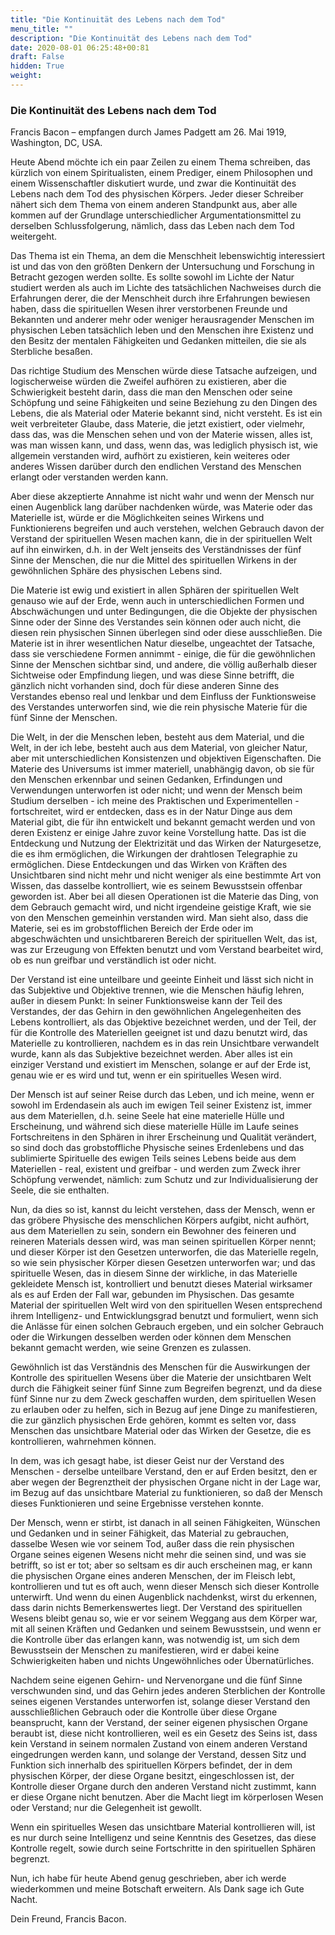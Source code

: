 ```yaml
---
title: "Die Kontinuität des Lebens nach dem Tod"
menu_title: ""
description: "Die Kontinuität des Lebens nach dem Tod"
date: 2020-08-01 06:25:48+00:81
draft: False
hidden: True
weight:
---
```

### Die Kontinuität des Lebens nach dem Tod

Francis Bacon – empfangen durch James Padgett am 26. Mai 1919, Washington, DC, USA.

Heute Abend möchte ich ein paar Zeilen zu einem Thema schreiben, das kürzlich von einem Spiritualisten, einem Prediger, einem Philosophen und einem Wissenschaftler diskutiert wurde, und zwar die Kontinuität des Lebens nach dem Tod des physischen Körpers. Jeder dieser Schreiber nähert sich dem Thema von einem anderen Standpunkt aus, aber alle kommen auf der Grundlage unterschiedlicher Argumentationsmittel zu derselben Schlussfolgerung, nämlich, dass das Leben nach dem Tod weitergeht.

Das Thema ist ein Thema, an dem die Menschheit lebenswichtig interessiert ist und das von den größten Denkern der Untersuchung und Forschung in Betracht gezogen werden sollte. Es sollte sowohl im Lichte der Natur studiert werden als auch im Lichte des tatsächlichen Nachweises durch die Erfahrungen derer, die der Menschheit durch ihre Erfahrungen bewiesen haben, dass die spirituellen Wesen ihrer verstorbenen Freunde und Bekannten und anderer mehr oder weniger herausragender Menschen im physischen Leben tatsächlich leben und den Menschen ihre Existenz und den Besitz der mentalen Fähigkeiten und Gedanken mitteilen, die sie als Sterbliche besaßen.

Das richtige Studium des Menschen würde diese Tatsache aufzeigen, und logischerweise würden die Zweifel aufhören zu existieren, aber die Schwierigkeit besteht darin, dass die man den Menschen oder seine Schöpfung und seine Fähigkeiten und seine Beziehung zu den Dingen des Lebens, die als Material oder Materie bekannt sind, nicht versteht. Es ist ein weit verbreiteter Glaube, dass Materie, die jetzt existiert, oder vielmehr, dass das, was die Menschen sehen und von der Materie wissen, alles ist, was man wissen kann, und dass, wenn das, was lediglich physisch ist, wie allgemein verstanden wird, aufhört zu existieren, kein weiteres oder anderes Wissen darüber durch den endlichen Verstand des Menschen erlangt oder verstanden werden kann.

Aber diese akzeptierte Annahme ist nicht wahr und wenn der Mensch nur einen Augenblick lang darüber nachdenken würde, was Materie oder das Materielle ist, würde er die Möglichkeiten seines Wirkens und Funktionierens begreifen und auch verstehen, welchen Gebrauch davon der Verstand der spirituellen Wesen machen kann, die in der spirituellen Welt auf ihn einwirken, d.h. in der Welt jenseits des Verständnisses der fünf Sinne der Menschen, die nur die Mittel des spirituellen Wirkens in der gewöhnlichen Sphäre des physischen Lebens sind.

Die Materie ist ewig und existiert in allen Sphären der spirituellen Welt genauso wie auf der Erde, wenn auch in unterschiedlichen Formen und Abschwächungen und unter Bedingungen, die die Objekte der physischen Sinne oder der Sinne des Verstandes sein können oder auch nicht, die diesen rein physischen Sinnen überlegen sind oder diese ausschließen. Die Materie ist in ihrer wesentlichen Natur dieselbe, ungeachtet der Tatsache, dass sie verschiedene Formen annimmt - einige, die für die gewöhnlichen Sinne der Menschen sichtbar sind, und andere, die völlig außerhalb dieser Sichtweise oder Empfindung liegen, und was diese Sinne betrifft, die gänzlich nicht vorhanden sind, doch für diese anderen Sinne des Verstandes ebenso real und lenkbar und dem Einfluss der Funktionsweise des Verstandes unterworfen sind, wie die rein physische Materie für die fünf Sinne der Menschen.

Die Welt, in der die Menschen leben, besteht aus dem Material, und die Welt, in der ich lebe, besteht auch aus dem Material, von gleicher Natur, aber mit unterschiedlichen Konsistenzen und objektiven Eigenschaften. Die Materie des Universums ist immer materiell, unabhängig davon, ob sie für den Menschen erkennbar und seinen Gedanken, Erfindungen und Verwendungen unterworfen ist oder nicht; und wenn der Mensch beim Studium derselben - ich meine des Praktischen und Experimentellen - fortschreitet, wird er entdecken, dass es in der Natur Dinge aus dem Material gibt, die für ihn entwickelt und bekannt gemacht werden und von deren Existenz er einige Jahre zuvor keine Vorstellung hatte. Das ist die Entdeckung und Nutzung der Elektrizität und das Wirken der Naturgesetze, die es ihm ermöglichen, die Wirkungen der drahtlosen Telegraphie zu ermöglichen. Diese Entdeckungen und das Wirken von Kräften des Unsichtbaren sind nicht mehr und nicht weniger als eine bestimmte Art von Wissen, das dasselbe kontrolliert, wie es seinem Bewusstsein offenbar geworden ist. Aber bei all diesen Operationen ist die Materie das Ding, von dem Gebrauch gemacht wird, und nicht irgendeine geistige Kraft, wie sie von den Menschen gemeinhin verstanden wird. Man sieht also, dass die Materie, sei es im grobstofflichen Bereich der Erde oder im abgeschwächten und unsichtbareren Bereich der spirituellen Welt, das ist, was zur Erzeugung von Effekten benutzt und vom Verstand bearbeitet wird, ob es nun greifbar und verständlich ist oder nicht.

Der Verstand ist eine unteilbare und geeinte Einheit und lässt sich nicht in das Subjektive und Objektive trennen, wie die Menschen häufig lehren, außer in diesem Punkt: In seiner Funktionsweise kann der Teil des Verstandes, der das Gehirn in den gewöhnlichen Angelegenheiten des Lebens kontrolliert, als das Objektive bezeichnet werden, und der Teil, der für die Kontrolle des Materiellen geeignet ist und dazu benutzt wird, das Materielle zu kontrollieren, nachdem es in das rein Unsichtbare verwandelt wurde, kann als das Subjektive bezeichnet werden. Aber alles ist ein einziger Verstand und existiert im Menschen, solange er auf der Erde ist, genau wie er es wird und tut, wenn er ein spirituelles Wesen wird.

Der Mensch ist auf seiner Reise durch das Leben, und ich meine, wenn er sowohl im Erdendasein als auch im ewigen Teil seiner Existenz ist, immer aus dem Materiellen, d.h. seine Seele hat eine materielle Hülle und Erscheinung, und während sich diese materielle Hülle im Laufe seines Fortschreitens in den Sphären in ihrer Erscheinung und Qualität verändert, so sind doch das grobstoffliche Physische seines Erdenlebens und das sublimierte Spirituelle des ewigen Teils seines Lebens beide aus dem Materiellen - real, existent und greifbar - und werden zum Zweck ihrer Schöpfung verwendet, nämlich: zum Schutz und zur Individualisierung der Seele, die sie enthalten.

Nun, da dies so ist, kannst du leicht verstehen, dass der Mensch, wenn er das gröbere Physische des menschlichen Körpers aufgibt, nicht aufhört, aus dem Materiellen zu sein, sondern ein Bewohner des feineren und reineren Materials dessen wird, was man seinen spirituellen Körper nennt; und dieser Körper ist den Gesetzen unterworfen, die das Materielle regeln, so wie sein physischer Körper diesen Gesetzen unterworfen war; und das spirituelle Wesen, das in diesem Sinne der wirkliche, in das Materielle gekleidete Mensch ist, kontrolliert und benutzt dieses Material wirksamer als es auf Erden der Fall war, gebunden im Physischen. Das gesamte Material der spirituellen Welt wird von den spirituellen Wesen entsprechend ihrem Intelligenz- und Entwicklungsgrad benutzt und formuliert, wenn sich die Anlässe für einen solchen Gebrauch ergeben, und ein solcher Gebrauch oder die Wirkungen desselben werden oder können dem Menschen bekannt gemacht werden, wie seine Grenzen es zulassen.

Gewöhnlich ist das Verständnis des Menschen für die Auswirkungen der Kontrolle des spirituellen Wesens über die Materie der unsichtbaren Welt durch die Fähigkeit seiner fünf Sinne zum Begreifen begrenzt, und da diese fünf Sinne nur zu dem Zweck geschaffen wurden, dem spirituellen Wesen zu erlauben oder zu helfen, sich in Bezug auf jene Dinge zu manifestieren, die zur gänzlich physischen Erde gehören, kommt es selten vor, dass Menschen das unsichtbare Material oder das Wirken der Gesetze, die es kontrollieren, wahrnehmen können.

In dem, was ich gesagt habe, ist dieser Geist nur der Verstand des Menschen - derselbe unteilbare Verstand, den er auf Erden besitzt, den er aber wegen der Begrenztheit der physischen Organe nicht in der Lage war, im Bezug auf das unsichtbare Material zu funktionieren, so daß der Mensch dieses Funktionieren und seine Ergebnisse verstehen konnte.

Der Mensch, wenn er stirbt, ist danach in all seinen Fähigkeiten, Wünschen und Gedanken und in seiner Fähigkeit, das Material zu gebrauchen, dasselbe Wesen wie vor seinem Tod, außer dass die rein physischen Organe seines eigenen Wesens nicht mehr die seinen sind, und was sie betrifft, so ist er tot; aber so seltsam es dir auch erscheinen mag, er kann die physischen Organe eines anderen Menschen, der im Fleisch lebt, kontrollieren und tut es oft auch, wenn dieser Mensch sich dieser Kontrolle unterwirft. Und wenn du einen Augenblick nachdenkst, wirst du erkennen, dass darin nichts Bemerkenswertes liegt. Der Verstand des spirituellen Wesens bleibt genau so, wie er vor seinem Weggang aus dem Körper war, mit all seinen Kräften und Gedanken und seinem Bewusstsein, und wenn er die Kontrolle über das erlangen kann, was notwendig ist, um sich dem Bewusstsein der Menschen zu manifestieren, wird er dabei keine Schwierigkeiten haben und nichts Ungewöhnliches oder Übernatürliches.

Nachdem seine eigenen Gehirn- und Nervenorgane und die fünf Sinne verschwunden sind, und das Gehirn jedes anderen Sterblichen der Kontrolle seines eigenen Verstandes unterworfen ist, solange dieser Verstand den ausschließlichen Gebrauch oder die Kontrolle über diese Organe beansprucht, kann der Verstand, der seiner eigenen physischen Organe beraubt ist, diese nicht kontrollieren, weil es ein Gesetz des Seins ist, dass kein Verstand in seinem normalen Zustand von einem anderen Verstand eingedrungen werden kann, und solange der Verstand, dessen Sitz und Funktion sich innerhalb des spirituellen Körpers befindet, der in dem physischen Körper, der diese Organe besitzt, eingeschlossen ist, der Kontrolle dieser Organe durch den anderen Verstand nicht zustimmt, kann er diese Organe nicht benutzen. Aber die Macht liegt im körperlosen Wesen oder Verstand; nur die Gelegenheit ist gewollt.

Wenn ein spirituelles Wesen das unsichtbare Material kontrollieren will, ist es nur durch seine Intelligenz und seine Kenntnis des Gesetzes, das diese Kontrolle regelt, sowie durch seine Fortschritte in den spirituellen Sphären begrenzt.

Nun, ich habe für heute Abend genug geschrieben, aber ich werde wiederkommen und meine Botschaft erweitern. Als Dank sage ich Gute Nacht.

Dein Freund, Francis Bacon.
